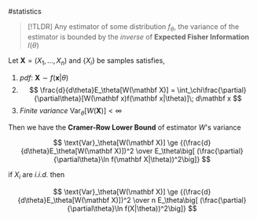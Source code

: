 #statistics 

>[!TLDR]
>Any estimator of some distribution $f_\theta$, the variance of the estimator is bounded by the _inverse_ of **Expected Fisher Information** $I(\theta)$


Let $\mathbf X = (X_1, \dots, X_n)$ and $\{X_i\}$ be samples  satisfies,
1. _pdf_: $\mathbf X \sim f(\mathbf x|\theta)$
2. $$ \frac{d}{d\theta}E_\theta[W(\mathbf X)] = \int_\chi\frac{\partial}{\partial\theta}[W(\mathbf x)f(\mathbf x|\theta)]\; d\mathbf x $$
3. _Finite variance_ $\text{Var}_\theta[W(\mathbf X)] <\infty$

Then we have the **Cramer-Row Lower Bound** of estimator $W$'s variance

$$
\text{Var}_\theta[W(\mathbf X)] \ge {(\frac{d}{d\theta}E_\theta[W(\mathbf X)])^2 \over E_\theta\big[ (\frac{\partial}{\partial\theta}\ln f(\mathbf X|\theta))^2\big]}
$$

if $X_i$ are _i.i.d._ then

$$
\text{Var}_\theta[W(\mathbf X)] \ge {(\frac{d}{d\theta}E_\theta[W(\mathbf X)])^2 \over n E_\theta\big[ (\frac{\partial}{\partial\theta}\ln f(X|\theta))^2\big]}
$$

